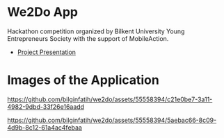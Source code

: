 # We2Do App

Hackathon competition organized by Bilkent University Young Entrepreneurs Society with the support of MobileAction.
- [Project Presentation](https://www.canva.com/design/DAGHjdCY7yU/blQfOEUX019ITbDQOcCRQg/edit?utm_content=DAGHjdCY7yU&utm_campaign=designshare&utm_medium=link2&utm_source=sharebutton)

# Images of the Application

https://github.com/bilginfatih/we2do/assets/55558394/c21e0be7-3a11-4982-9dbd-33f26e16aadd 

https://github.com/bilginfatih/we2do/assets/55558394/5aebac66-8c09-4d9b-8c12-61a4ac4febaa

